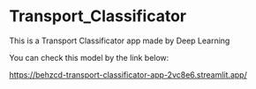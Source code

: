 # Transport_Classificator
 This is a Transport Classificator app made by Deep Learning

You can check this model by the link below: 

https://behzcd-transport-classificator-app-2vc8e6.streamlit.app/
